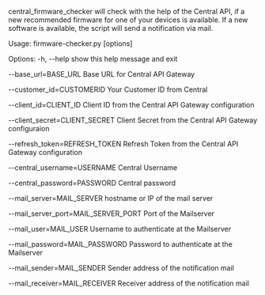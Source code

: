central_firmware_checker will check with the help of the Central API, 
if a new recommended firmware for one of your devices is available. 
If a new software is available, the script will send a notification via mail. 

Usage: firmware-checker.py [options]

Options:
  -h, --help                          show this help message and exit
  
  --base_url=BASE_URL                 Base URL for Central API Gateway
  
  --customer_id=CUSTOMERID            Your Customer ID from Central
  
  --client_id=CLIENT_ID               Client ID from the Central API Gateway configuration
  
  --client_secret=CLIENT_SECRET       Client Secret from the Central API Gateway configuraion
  
  --refresh_token=REFRESH_TOKEN       Refresh Token from the Central API Gateway configuration
  
  --central_username=USERNAME         Central Username
  
  --central_password=PASSWORD         Central password
  
  --mail_server=MAIL_SERVER           hostname or IP of the mail server
  
  --mail_server_port=MAIL_SERVER_PORT Port of the Mailserver
  
  --mail_user=MAIL_USER               Username to authenticate at the Mailserver
  
  --mail_password=MAIL_PASSWORD       Password to authenticate at the Mailserver
  
  --mail_sender=MAIL_SENDER           Sender address of the notification mail
  
  --mail_receiver=MAIL_RECEIVER       Receiver address of the notification mail
